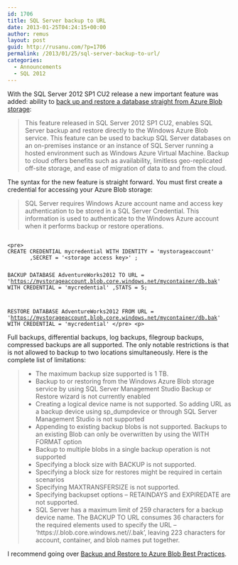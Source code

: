 ```yaml
---
id: 1706
title: SQL Server backup to URL
date: 2013-01-25T04:24:15+00:00
author: remus
layout: post
guid: http://rusanu.com/?p=1706
permalink: /2013/01/25/sql-server-backup-to-url/
categories:
  - Announcements
  - SQL 2012
---
```

With the SQL Server 2012 SP1 CU2 release a new important feature was added: ability to [back up and restore a database straight from Azure Blob storage](http://msdn.microsoft.com/en-us/library/jj919148.aspx):

> This feature released in SQL Server 2012 SP1 CU2, enables SQL Server backup and restore directly to the Windows Azure Blob service. This feature can be used to backup SQL Server databases on an on-premises instance or an instance of SQL Server running a hosted environment such as Windows Azure Virtual Machine. Backup to cloud offers benefits such as availability, limitless geo-replicated off-site storage, and ease of migration of data to and from the cloud. 

<!--more-->

The syntax for the new feature is straight forward. You must first create a credential for accessing your Azure Blob storage:

> SQL Server requires Windows Azure account name and access key authentication to be stored in a SQL Server Credential. This information is used to authenticate to the Windows Azure account when it performs backup or restore operations.


<code class="prettyprint lang-sql">
&lt;pre>
CREATE CREDENTIAL mycredential WITH IDENTITY = 'mystorageaccount'
       ,SECRET = '&lt;storage access key>' ;

BACKUP DATABASE AdventureWorks2012 
      TO URL = 'https://mystorageaccount.blob.core.windows.net/mycontainer/db.bak' 
      WITH CREDENTIAL = 'mycredential' 
     ,STATS = 5;

RESTORE DATABASE AdventureWorks2012 
     FROM URL = 'https://mystorageaccount.blob.core.windows.net/mycontainer/db.bak'
     WITH CREDENTIAL = 'mycredential'
&lt;/pre>
&lt;p></code>

Full backups, differential backups, log backups, filegroup backups, compressed backups are all supported. The only notable restrictions is that is not allowed to backup to two locations simultaneously. Here is the complete list of limitations:

>   * The maximum backup size supported is 1 TB.
>   * Backup to or restoring from the Windows Azure Blob storage service by using SQL Server Management Studio Backup or Restore wizard is not currently enabled
>   * Creating a logical device name is not supported. So adding URL as a backup device using sp_dumpdevice or through SQL Server Management Studio is not supported
>   * Appending to existing backup blobs is not supported. Backups to an existing Blob can only be overwritten by using the WITH FORMAT option
>   * Backup to multiple blobs in a single backup operation is not supported
>   * Specifying a block size with BACKUP is not supported.
>   * Specifying a block size for restores might be required in certain scenarios
>   * Specifying MAXTRANSFERSIZE is not supported.
>   * Specifying backupset options &#8211; RETAINDAYS and EXPIREDATE are not supported.
>   * SQL Server has a maximum limit of 259 characters for a backup device name. The BACKUP TO URL consumes 36 characters for the required elements used to specify the URL – ‘https://.blob.core.windows.net//.bak’, leaving 223 characters for account, container, and blob names put together.

I recommend going over [Backup and Restore to Azure Blob Best Practices](http://msdn.microsoft.com/en-us/library/jj919149.aspx).